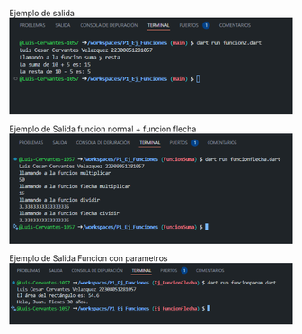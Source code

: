 Ejemplo de salida
![alt text](image.png)

Ejemplo de Salida funcion normal + funcion flecha
![alt text](image-1.png)

Ejemplo de Salida Funcion con parametros
![alt text](image-2.png)